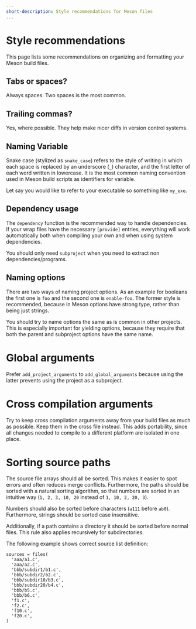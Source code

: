 ```yaml
---
short-description: Style recommendations for Meson files
...
```


# Style recommendations

This page lists some recommendations on organizing and formatting your
Meson build files.

## Tabs or spaces?

Always spaces. Two spaces is the most common.

## Trailing commas?

Yes, where possible. They help make nicer diffs in version control systems.

## Naming Variable

Snake case (stylized as `snake_case`) refers to the style of writing in which
each space is replaced by an underscore (`_`) character, and the first letter of
each word written in lowercase. It is the most common naming convention used
in Meson build scripts as identifiers for variable.

Let say you would like to refer to your executable so something like `my_exe`.

## Dependency usage

The `dependency` function is the recommended way to handle
dependencies. If your wrap files have the necessary `[provide]`
entries, everything will work automatically both when compiling your
own and when using system dependencies.

You should only need `subproject` when you need to extract non dependencies/programs.

## Naming options

There are two ways of naming project options. As an example for
booleans the first one is `foo` and the second one is `enable-foo`.
The former style is recommended, because in Meson options have strong
type, rather than being just strings.

You should try to name options the same as is common in other
projects. This is especially important for yielding options, because
they require that both the parent and subproject options have the same
name.

# Global arguments

Prefer `add_project_arguments` to `add_global_arguments` because using
the latter prevents using the project as a subproject.

# Cross compilation arguments

Try to keep cross compilation arguments away from your build files as
much as possible. Keep them in the cross file instead. This adds
portability, since all changes needed to compile to a different
platform are isolated in one place.

# Sorting source paths

The source file arrays should all be sorted. This makes it easier to
spot errors and often reduces merge conflicts. Furthermore, the paths
should be sorted with a natural sorting algorithm, so that numbers are
sorted in an intuitive way (`1, 2, 3, 10, 20` instead of `1, 10, 2,
20, 3`).

Numbers should also be sorted before characters (`a111` before `ab0`).
Furthermore, strings should be sorted case insensitive.

Additionally, if a path contains a directory it should be sorted before
normal files. This rule also applies recursively for subdirectories.

The following example shows correct source list definition:

```meson
sources = files(
  'aaa/a1.c',
  'aaa/a2.c',
  'bbb/subdir1/b1.c',
  'bbb/subdir2/b2.c',
  'bbb/subdir10/b3.c',
  'bbb/subdir20/b4.c',
  'bbb/b5.c',
  'bbb/b6.c',
  'f1.c',
  'f2.c',
  'f10.c',
  'f20.c',
)
```
